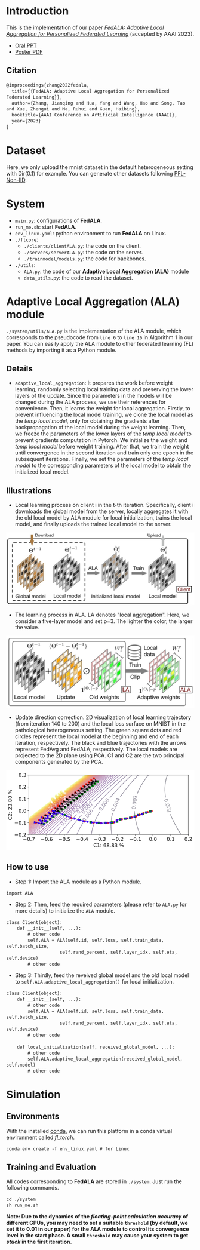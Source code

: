 # Introduction

This is the implementation of our paper *[FedALA: Adaptive Local Aggregation for Personalized Federated Learning](https://arxiv.org/abs/2212.01197)* (accepted by AAAI 2023).

- [Oral PPT](./FedALAOral.pdf)
- [Poster PDF](./FedALAPoster.pdf)


## Citation

```
@inproceedings{zhang2022fedala,
  title={{FedALA: Adaptive Local Aggregation for Personalized Federated Learning}},
  author={Zhang, Jianqing and Hua, Yang and Wang, Hao and Song, Tao and Xue, Zhengui and Ma, Ruhui and Guan, Haibing},
  booktitle={AAAI Conference on Artificial Intelligence (AAAI)},
  year={2023}
}
```


# Dataset

Here, we only upload the mnist dataset in the default heterogeneous setting with Dir(0.1) for example. You can generate other datasets following [PFL-Non-IID](https://github.com/TsingZ0/PFL-Non-IID).


# System

- `main.py`: configurations of **FedALA**. 
- `run_me.sh`: start **FedALA**. 
- `env_linux.yaml`: python environment to run **FedALA** on Linux. 
- `./flcore`: 
    - `./clients/clientALA.py`: the code on the client. 
    - `./servers/serverALA.py`: the code on the server. 
    - `./trainmodel/models.py`: the code for backbones. 
- `./utils`:
    - `ALA.py`: the code of our **Adaptive Local Aggregation (ALA)** module
    - `data_utils.py`: the code to read the dataset. 

# Adaptive Local Aggregation (ALA) module

`./system/utils/ALA.py` is the implementation of the ALA module, which corresponds to the pseudocode from `line 6` to `line 16` in Algorithm 1 in our paper. You can easily apply the ALA module to other federated learning (FL) methods by importing it as a Python module. 

## Details
- `adaptive_local_aggregation`: It prepares the work before weight learning, randomly selecting local training data and preserving the lower layers of the update. Since the parameters in the models will be changed during the ALA process, we use their references for convenience. Then, it learns the weight for local aggregation. Firstly, to prevent influencing the local model training, we clone the local model as the *temp local model*, only for obtaining the gradients after backpropagation of the local model during the weight learning. Then, we freeze the parameters of the lower layers of the *temp local model* to prevent gradients computation in Pytorch. We initialize the weight and *temp local model* before weight training. After that, we train the weight until convergence in the second iteration and train only one epoch in the subsequent iterations. Finally, we set the parameters of the *temp local model* to the corresponding parameters of the local model to obtain the initialized local model. 

## Illustrations

- Local learning process on client i in the t-th iteration. Specifically, client i downloads the global model from the server, locally aggregates it with the old local model by ALA module for local initialization, trains the local model, and finally uploads the trained local model to the server.

![](./figs/illustrate.jpg)

- The learning process in ALA. LA denotes "local aggregation". Here, we consider a five-layer model and set p=3. The lighter the color, the larger the value.

![](./figs/ALA.jpg)

- Update direction correction. 2D visualization of local learning trajectory (from iteration 140 to 200) and the local loss surface on MNIST in the pathological heterogeneous setting. The green square dots and red circles represent the local model at the beginning and end of each iteration, respectively. The black and blue trajectories with the arrows represent FedAvg and FedALA, respectively. The local models are projected to the 2D plane using PCA. C1 and C2 are the two principal components generated by the PCA.

![](./figs/correction.png)

## How to use
- Step 1: Import the ALA module as a Python module.
```
import ALA
```

- Step 2: Then, feed the required parameters (please refer to `ALA.py` for more details) to initialize the `ALA` module.
```
class Client(object):
    def __init__(self, ...):
        # other code
        self.ALA = ALA(self.id, self.loss, self.train_data, self.batch_size, 
                    self.rand_percent, self.layer_idx, self.eta, self.device)
        # other code
```

- Step 3: Thirdly, feed the reveived global model and the old local model to `self.ALA.adaptive_local_aggregation()` for local initialization. 
```
class Client(object):
    def __init__(self, ...):
        # other code
        self.ALA = ALA(self.id, self.loss, self.train_data, self.batch_size, 
                    self.rand_percent, self.layer_idx, self.eta, self.device)
        # other code

    def local_initialization(self, received_global_model, ...):
        # other code
        self.ALA.adaptive_local_aggregation(received_global_model, self.model)
        # other code
```

# Simulation

## Environments
With the installed [conda](https://repo.anaconda.com/miniconda/Miniconda3-latest-Linux-x86_64.sh), we can run this platform in a conda virtual environment called *fl_torch*. 
```
conda env create -f env_linux.yaml # for Linux
```


## Training and Evaluation

All codes corresponding to **FedALA** are stored in `./system`. Just run the following commands.

```
cd ./system
sh run_me.sh
```

**Note: Due to the dynamics of the *floating-point calculation accuracy* of different GPUs, you may need to set a suitable `threshold` (by default, we set it to 0.01 in our paper) for the ALA module to control its convergence level in the start phase. A small `threshold` may cause your system to get *stuck* in the first iteration.** 